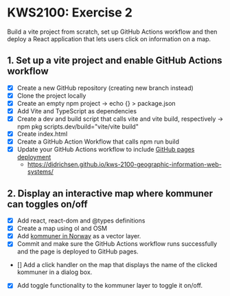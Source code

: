 # KWS2100: Exercise 2

Build a vite project from scratch, set up GitHub Actions workflow and then deploy a React application 
that lets users click on information on a map.

## 1. Set up a vite project and enable GitHub Actions workflow
- [x] Create a new GitHub repository (creating new branch instead)
- [x] Clone the project locally
- [x] Create an empty npm project -> echo {} > package.json
- [x] Add Vite and TypeScript as dependencies 
- [x] Create a dev and build script that calls vite and vite build, respectively -> npm pkg scripts.dev/build="vite/vite build"
- [x] Create index.html
- [x] Create a GitHub Action Workflow that calls npm run build
- [x] Update your GitHub Actions workflow to include [GitHub pages deployment](https://github.com/actions/deploy-pages)
  - https://didrichsen.github.io/kws-2100-geographic-information-web-systems/

## 2. Display an interactive map where kommuner can toggles on/off
- [x] Add react, react-dom and @types definitions
- [x] Create a map using ol and OSM 
- [x] Add [kommuner in Norway](https://www.eriksmistad.no/norges-fylker-og-kommuner-i-geojson-format/) as a vector layer.
- [x] Commit and make sure the GitHub Actions workflow runs successfully and the page is deployed to GitHub pages.
- [] Add a click handler on the map that displays the name of the clicked kommuner in a dialog box.
- [x] Add toggle functionality to the kommuner layer to toggle it on/off.